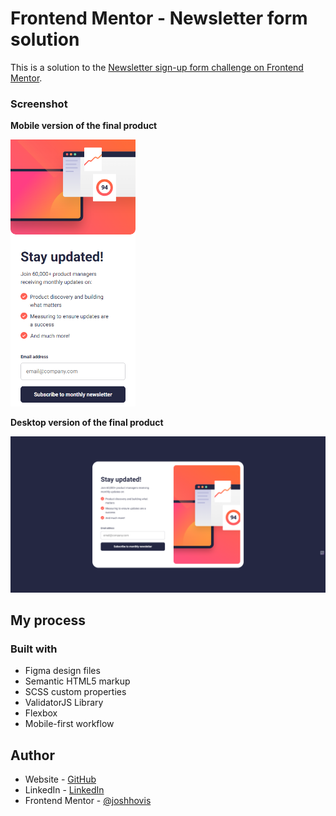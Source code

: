 # Frontend Mentor - Newsletter form solution

This is a solution to the [Newsletter sign-up form challenge on Frontend Mentor](https://www.frontendmentor.io/challenges/newsletter-signup-form-with-success-message-3FC1AZbNrv/hub).

### Screenshot

**Mobile version of the final product**

<img src="./assets/images/screenshot-mobile.png" alt="Image of an newsletter sign-up form on a mobile device viewport" width="200"/>

**Desktop version of the final product**

<img src="./assets/images/screenshot-desktop.png" alt="Image of a newsletter sign-up form on a desktop device viewport" width="550"/>

## My process

### Built with

-   Figma design files
-   Semantic HTML5 markup
-   SCSS custom properties
-   ValidatorJS Library
-   Flexbox
-   Mobile-first workflow

## Author

-   Website - [GitHub](https://github.com/joshhovis)
-   LinkedIn - [LinkedIn](https://www.linkedin.com/in/joshua-hovis/)
-   Frontend Mentor - [@joshhovis](https://www.frontendmentor.io/profile/joshhovis)
